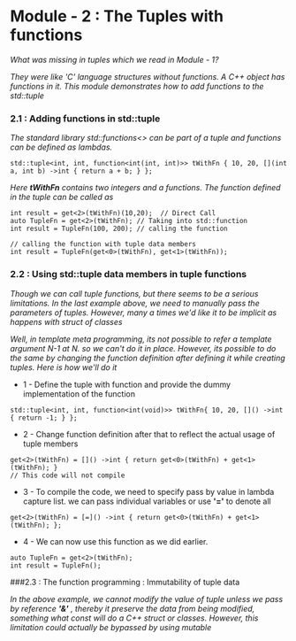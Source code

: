 # Module - 2 : The Tuples with functions

*What was missing in tuples which we read in Module - 1?*

*They were like 'C' language structures without functions. A C++ object has functions in it. This module demonstrates how to add functions to the std::tuple*

### 2.1 : Adding functions in std::tuple

*The standard library std::functions<> can be part of a tuple and functions can be defined as lambdas.*
```
std::tuple<int, int, function<int(int, int)>> tWithFn { 10, 20, [](int a, int b) ->int { return a + b; } };

```
*Here __tWithFn__ contains two integers and a functions. The function defined in the tuple can be called as*

```
int result = get<2>(tWithFn)(10,20);  // Direct Call
auto TupleFn = get<2>(tWithFn); // Taking into std::function
int result = TupleFn(100, 200); // calling the function

// calling the function with tuple data members
int result = TupleFn(get<0>(tWithFn), get<1>(tWithFn));
```
### 2.2 : Using std::tuple data members in tuple functions

*Though we can call tuple functions, but there seems to be a serious limitations. In the last example above, we need to manually pass the parameters of tuples. However, many a times we'd like it to be implicit as happens with struct of classes*

*Well, in template meta programming, its not possible to refer a template argument N-1 at N. so we can't do it in place. However, its possible to do the same by changing the function definition after defining it while creating tuples. Here is how we'll do it*

* 1 - Define the tuple with function and provide the dummy implementation of the function
```
std::tuple<int, int, function<int(void)>> tWithFn{ 10, 20, []() ->int { return -1; } };
```
* 2 - Change function definition after that to reflect the actual usage of tuple members
```
get<2>(tWithFn) = []() ->int { return get<0>(tWithFn) + get<1>(tWithFn); }
// This code will not compile
```
* 3 - To compile the code, we need to specify pass by value in lambda capture list. we can pass individual variables or use __'='__ to denote all
```
get<2>(tWithFn) = [=]() ->int { return get<0>(tWithFn) + get<1>(tWithFn); };
```
* 4 - We can now use this function as we did earlier.
```
auto TupleFn = get<2>(tWithFn);
int result = TupleFn();
```

###2.3 : The function programming : Immutability of tuple data

*In the above example, we cannot modify the value of tuple unless we pass by reference __'&'__ , thereby it preserve the data from being modified, something what const will do a C++ struct or classes. However, this limitation could actually be bypassed by using mutable*



